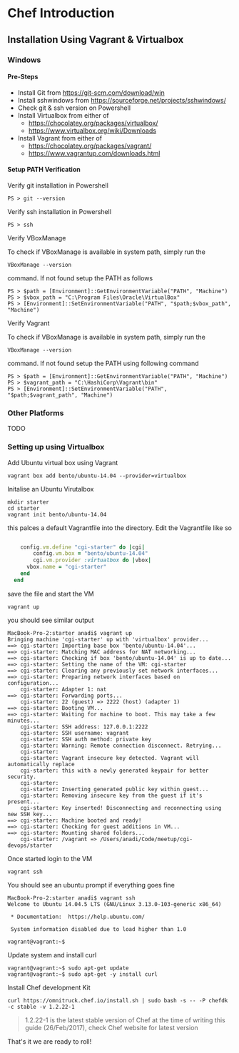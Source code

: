 # Chef Introduction

## Installation Using Vagrant & Virtualbox

### Windows

#### Pre-Steps

* Install Git from https://git-scm.com/download/win
* Install sshwindows from https://sourceforge.net/projects/sshwindows/
* Check git & ssh version on Powershell
* Install Virtualbox from either of
  * https://chocolatey.org/packages/virtualbox/
  * https://www.virtualbox.org/wiki/Downloads
* Install Vagrant from either of
  * https://chocolatey.org/packages/vagrant/
  * https://www.vagrantup.com/downloads.html

#### Setup PATH Verification

Verify git installation in Powershell 
```
PS > git --version
```

Verify ssh installation in Powershell
```
PS > ssh
```

Verify VBoxManage 

To check if VBoxManage is available in system path, simply run the 
```
VBoxManage --version 
```
command. If not found setup the PATH as follows
```
PS > $path = [Environment]::GetEnvironmentVariable("PATH", "Machine")
PS > $vbox_path = "C:\Program Files\Oracle\VirtualBox"
PS > [Environment]::SetEnvironmentVariable("PATH", "$path;$vbox_path", "Machine")
```

Verify Vagrant

To check if VBoxManage is available in system path, simply run the 
```
VBoxManage --version 
```
command. If not found setup the PATH using following command
```
PS > $path = [Environment]::GetEnvironmentVariable("PATH", "Machine")
PS > $vagrant_path = "C:\HashiCorp\Vagrant\bin"
PS > [Environment]::SetEnvironmentVariable("PATH", "$path;$vagrant_path", "Machine")
```

### Other Platforms

TODO

### Setting up using Virtualbox

Add Ubuntu virtual box using Vagrant 

```
vagrant box add bento/ubuntu-14.04 --provider=virtualbox
```

Initalise an Ubuntu Virutalbox
```
mkdir starter
cd starter
vagrant init bento/ubuntu-14.04
```

this palces a default Vagrantfile into the directory. Edit the Vagrantfile like so

```ruby

	config.vm.define "cgi-starter" do |cgi|
		config.vm.box = "bento/ubuntu-14.04"
		cgi.vm.provider :virtualbox do |vbox|
      vbox.name = "cgi-starter"
    end		
  end

```

save the file and start the VM

```
vagrant up
```

you should see similar output
```
MacBook-Pro-2:starter anadi$ vagrant up
Bringing machine 'cgi-starter' up with 'virtualbox' provider...
==> cgi-starter: Importing base box 'bento/ubuntu-14.04'...
==> cgi-starter: Matching MAC address for NAT networking...
==> cgi-starter: Checking if box 'bento/ubuntu-14.04' is up to date...
==> cgi-starter: Setting the name of the VM: cgi-starter
==> cgi-starter: Clearing any previously set network interfaces...
==> cgi-starter: Preparing network interfaces based on configuration...
    cgi-starter: Adapter 1: nat
==> cgi-starter: Forwarding ports...
    cgi-starter: 22 (guest) => 2222 (host) (adapter 1)
==> cgi-starter: Booting VM...
==> cgi-starter: Waiting for machine to boot. This may take a few minutes...
    cgi-starter: SSH address: 127.0.0.1:2222
    cgi-starter: SSH username: vagrant
    cgi-starter: SSH auth method: private key
    cgi-starter: Warning: Remote connection disconnect. Retrying...
    cgi-starter:
    cgi-starter: Vagrant insecure key detected. Vagrant will automatically replace
    cgi-starter: this with a newly generated keypair for better security.
    cgi-starter:
    cgi-starter: Inserting generated public key within guest...
    cgi-starter: Removing insecure key from the guest if it's present...
    cgi-starter: Key inserted! Disconnecting and reconnecting using new SSH key...
==> cgi-starter: Machine booted and ready!
==> cgi-starter: Checking for guest additions in VM...
==> cgi-starter: Mounting shared folders...
    cgi-starter: /vagrant => /Users/anadi/Code/meetup/cgi-devops/starter
```

Once started login to the VM 

```
vagrant ssh
```

You should see an ubuntu prompt if everything goes fine

```
MacBook-Pro-2:starter anadi$ vagrant ssh
Welcome to Ubuntu 14.04.5 LTS (GNU/Linux 3.13.0-103-generic x86_64)

 * Documentation:  https://help.ubuntu.com/

 System information disabled due to load higher than 1.0

vagrant@vagrant:~$
```

Update system and install curl 

```
vagrant@vagrant:~$ sudo apt-get update
vagrant@vagrant:~$ sudo apt-get -y install curl
```

Install Chef development Kit

```
curl https://omnitruck.chef.io/install.sh | sudo bash -s -- -P chefdk -c stable -v 1.2.22-1
```

> 1.2.22-1 is the latest stable version of Chef at the time of writing this guide (26/Feb/2017), check Chef website for latest version

That's it we are ready to roll!
